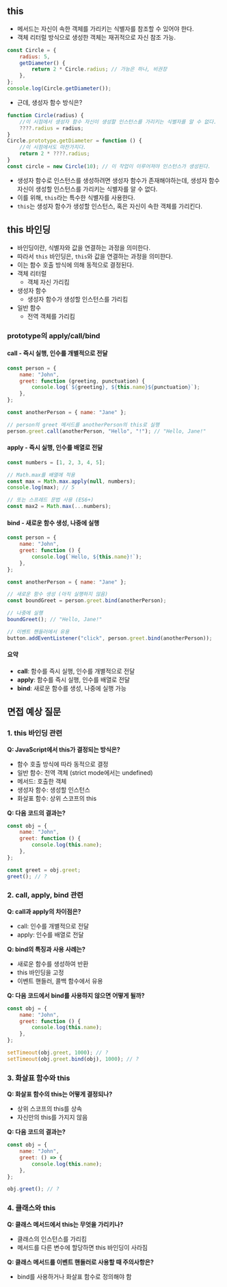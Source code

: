 ## this

-   메서드는 자신이 속한 객체를 가리키는 식별자를 참조할 수 있어야 한다.
-   객체 리터럴 방식으로 생성한 객체는 재귀적으로 자신 참조 가능.

```js
const Circle = {
    radius: 5,
    getDiameter() {
        return 2 * Circle.radius; // 가능은 하나, 비권장
    },
};
console.log(Circle.getDiameter());
```

-   근데, 생성자 함수 방식은?

```js
function Circle(radius) {
    //이 시점에서 생성자 함수 자신이 생성할 인스턴스를 가리키는 식별자를 알 수 없다.
    ????.radius = radius;
}
Circle.prototype.getDiameter = function () {
    //이 시점에서도 마찬가지다.
    return 2 * ????.radius;
}
const circle = new Circle(10); // 이 작업이 이루어져야 인스턴스가 생성된다.
```

-   생성자 함수로 인스턴스를 생성하려면 생성자 함수가 존재해야하는데, 생성자 함수 자신이 생성할 인스턴스를 가리키는 식별자를 알 수 없다.
-   이를 위해, `this`라는 특수한 식별자를 사용한다.
-   `this`는 생성자 함수가 생성할 인스턴스, 혹은 자신이 속한 객체를 가리킨다.

## this 바인딩

-   바인딩이란, 식별자와 값을 연결하는 과정을 의미한다.
-   따라서 `this` 바인딩은, `this`와 값을 연결하는 과정을 의미한다.
-   이는 함수 호출 방식에 의해 동적으로 결정된다.
-   객체 리터럴
    -   객체 자신 가리킴
-   생성자 함수
    -   생성자 함수가 생성할 인스턴스를 가리킴
-   일반 함수
    -   전역 객체를 가리킴

### prototype의 apply/call/bind

#### call - 즉시 실행, 인수를 개별적으로 전달

```js
const person = {
    name: "John",
    greet: function (greeting, punctuation) {
        console.log(`${greeting}, ${this.name}${punctuation}`);
    },
};

const anotherPerson = { name: "Jane" };

// person의 greet 메서드를 anotherPerson의 this로 실행
person.greet.call(anotherPerson, "Hello", "!"); // "Hello, Jane!"
```

#### apply - 즉시 실행, 인수를 배열로 전달

```js
const numbers = [1, 2, 3, 4, 5];

// Math.max를 배열에 적용
const max = Math.max.apply(null, numbers);
console.log(max); // 5

// 또는 스프레드 문법 사용 (ES6+)
const max2 = Math.max(...numbers);
```

#### bind - 새로운 함수 생성, 나중에 실행

```js
const person = {
    name: "John",
    greet: function () {
        console.log(`Hello, ${this.name}!`);
    },
};

const anotherPerson = { name: "Jane" };

// 새로운 함수 생성 (아직 실행하지 않음)
const boundGreet = person.greet.bind(anotherPerson);

// 나중에 실행
boundGreet(); // "Hello, Jane!"

// 이벤트 핸들러에서 유용
button.addEventListener("click", person.greet.bind(anotherPerson));
```

#### 요약

-   **call**: 함수를 즉시 실행, 인수를 개별적으로 전달
-   **apply**: 함수를 즉시 실행, 인수를 배열로 전달
-   **bind**: 새로운 함수를 생성, 나중에 실행 가능

## 면접 예상 질문

### 1. this 바인딩 관련

**Q: JavaScript에서 this가 결정되는 방식은?**

-   함수 호출 방식에 따라 동적으로 결정
-   일반 함수: 전역 객체 (strict mode에서는 undefined)
-   메서드: 호출한 객체
-   생성자 함수: 생성할 인스턴스
-   화살표 함수: 상위 스코프의 this

**Q: 다음 코드의 결과는?**

```js
const obj = {
    name: "John",
    greet: function () {
        console.log(this.name);
    },
};

const greet = obj.greet;
greet(); // ?
```

### 2. call, apply, bind 관련

**Q: call과 apply의 차이점은?**

-   call: 인수를 개별적으로 전달
-   apply: 인수를 배열로 전달

**Q: bind의 특징과 사용 사례는?**

-   새로운 함수를 생성하여 반환
-   this 바인딩을 고정
-   이벤트 핸들러, 콜백 함수에서 유용

**Q: 다음 코드에서 bind를 사용하지 않으면 어떻게 될까?**

```js
const obj = {
    name: "John",
    greet: function () {
        console.log(this.name);
    },
};

setTimeout(obj.greet, 1000); // ?
setTimeout(obj.greet.bind(obj), 1000); // ?
```

### 3. 화살표 함수와 this

**Q: 화살표 함수의 this는 어떻게 결정되나?**

-   상위 스코프의 this를 상속
-   자신만의 this를 가지지 않음

**Q: 다음 코드의 결과는?**

```js
const obj = {
    name: "John",
    greet: () => {
        console.log(this.name);
    },
};

obj.greet(); // ?
```

### 4. 클래스와 this

**Q: 클래스 메서드에서 this는 무엇을 가리키나?**

-   클래스의 인스턴스를 가리킴
-   메서드를 다른 변수에 할당하면 this 바인딩이 사라짐

**Q: 클래스 메서드를 이벤트 핸들러로 사용할 때 주의사항은?**

-   bind를 사용하거나 화살표 함수로 정의해야 함
